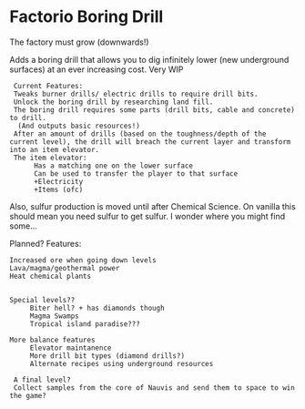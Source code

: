 # Factorio Boring Drill
 The factory must grow (downwards!)

 Adds a boring drill that allows you to dig infinitely lower (new underground surfaces) at an ever increasing cost. 
 Very WIP
 
     Current Features:
     Tweaks burner drills/ electric drills to require drill bits.
     Unlock the boring drill by researching land fill.
     The boring drill requires some parts (drill bits, cable and concrete) to drill.
      (And outputs basic resources!)
     After an amount of drills (based on the toughness/depth of the current level), the drill will breach the current layer and transform into an item elevator.
     The item elevator:
          Has a matching one on the lower surface
          Can be used to transfer the player to that surface
          +Electricity
          +Items (ofc)
          
Also, sulfur production is moved until after Chemical Science. On vanilla this should mean you need sulfur to get sulfur. I wonder where you might find some...
     
Planned? Features:

    Increased ore when going down levels
    Lava/magma/geothermal power
    Heat chemical plants
    
    
    Special levels??
         Biter hell? + has diamonds though
         Magma Swamps
         Tropical island paradise???
         
    More balance features
         Elevator maintanence
         More drill bit types (diamond drills?)
         Alternate recipes using underground resources
         
     A final level?
     Collect samples from the core of Nauvis and send them to space to win the game?
     
